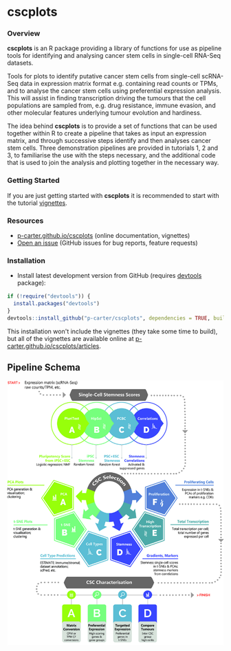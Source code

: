 # cscplots

### Overview

**cscplots** is an R package providing a library of functions for use as 
pipeline tools for identifying and analysing cancer stem cells in single-cell 
RNA-Seq datasets. 

Tools for plots to identify putative cancer stem cells from single-cell scRNA-Seq data in expression matrix format e.g. containing read counts or TPMs, and to analyse the cancer stem cells using preferential expression analysis. This will assist in finding transcription driving the tumours that the cell populations are sampled from, e.g. drug resistance, immune evasion, and other molecular features underlying tumour evolution and hardiness.

The idea behind **cscplots** is to provide a set of functions that can be used 
together within R to create a pipeline that takes as input an expression matrix, 
and through successive steps identify and then analyses cancer stem cells. 
Three demonstration pipelines are provided in tutorials 1, 2 and 3, to 
familiarise the use with the steps necessary, and the additional code that is 
used to join the analysis and plotting together in the necessary way.

### Getting Started 

If you are just getting started with **cscplots** it is recommended to start 
with the tutorial [vignettes](https://p-carter.github.io/cscplots/articles/index.html).

### Resources

* [p-carter.github.io/cscplots](https://p-carter.github.io/cscplots) (online documentation, vignettes)
* [Open an issue](https://github.com/p-carter/cscplots/issues) (GitHub issues for bug reports, feature requests)

### Installation

* Install latest development version from GitHub (requires [devtools](https://github.com/hadley/devtools) package):

```r
if (!require("devtools")) {
  install.packages("devtools")
}
devtools::install_github("p-carter/cscplots", dependencies = TRUE, build_vignettes = FALSE)
```

This installation won't include the vignettes (they take some time to build), but all of the vignettes are 
available online at [p-carter.github.io/cscplots/articles](https://p-carter.github.io/cscplots/articles/).

## Pipeline Schema

![alt text](https://github.com/p-carter/cscplots/blob/master/cscplots_pipeline.jpg?raw=true)
